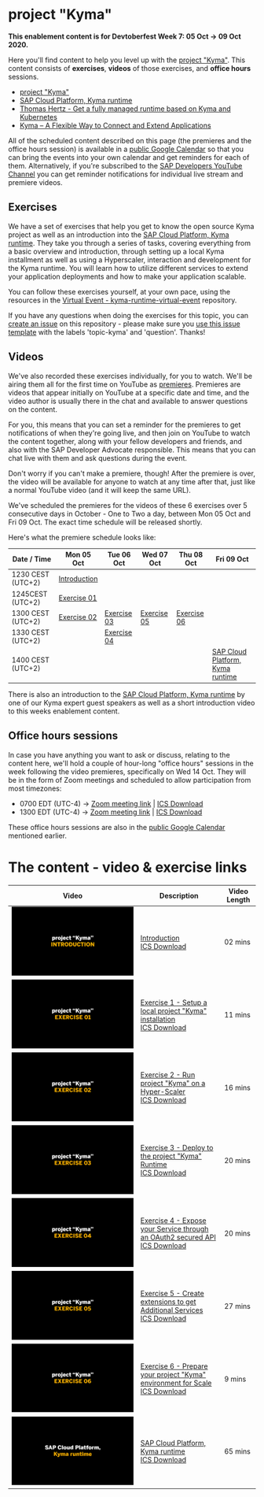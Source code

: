 # project "Kyma"

**This enablement content is for Devtoberfest Week 7: 05 Oct → 09 Oct 2020.**

Here you'll find content to help you level up with the [project "Kyma"](https://kyma-project.io). This content consists of **exercises**, **videos** of those exercises, and **office hours** sessions.

- [project "Kyma"](https://kyma-project.io)
- [SAP Cloud Platform, Kyma runtime](https://discovery-center.cloud.sap/protected/index.html#/serviceCatalog/1b320a69-c013-417c-bf55-2683299777c6)
- [Thomas Hertz - Get a fully managed runtime based on Kyma and Kubernetes](https://blogs.sap.com/2020/05/12/get-a-fully-managed-runtime-based-on-kyma-and-kubernetes/)
- [Kyma – A Flexible Way to Connect and Extend Applications](https://open.sap.com/courses/kyma1)

All of the scheduled content described on this page (the premieres and the office hours session) is available in a [public Google Calendar](https://calendar.google.com/calendar?cid=Ym1ibGJucHFkOHMwcWZoYnZnMjJqazE3OWdAZ3JvdXAuY2FsZW5kYXIuZ29vZ2xlLmNvbQ) so that you can bring the events into your own calendar and get reminders for each of them. Alternatively, if you're subscribed to the [SAP Developers YouTube Channel](https://www.youtube.com/user/sapdevs) you can get reminder notifications for individual live stream and premiere videos.

## Exercises

We have a set of exercises that help you get to know the open source Kyma project as well as an introduction into the [SAP Cloud Platform, Kyma runtime](https://discovery-center.cloud.sap/serviceCatalog/1b320a69-c013-417c-bf55-2683299777c6).
They take you through a series of tasks, covering everything from a basic overview and introduction, through setting up a local Kyma installment as well as using a Hyperscaler, interaction and development for the Kyma runtime. You will learn how to utilize different services to extend your application deployments and how to make your application scalable.

You can follow these exercises yourself, at your own pace, using the resources in the [Virtual Event - kyma-runtime-virtual-event](https://github.com/SAP-samples/kyma-runtime-virtual-event) repository.

If you have any questions when doing the exercises for this topic, you can [create an issue](https://github.com/SAP-samples/sap-devtoberfest-2020/issues/new?assignees=&labels=question&template=exercise-question.md&title=Summarize+your+question+here) on this repository - please make sure you [use this issue template](https://github.com/SAP-samples/sap-devtoberfest-2020/issues/new?assignees=&labels=question&template=exercise-question.md&title=Summarize+your+question+here) with the labels 'topic-kyma' and 'question'. Thanks!

## Videos

We've also recorded these exercises individually, for you to watch. We'll be airing them all for the first time on YouTube as [premieres](https://support.google.com/youtube/answer/9080341). Premieres are videos that appear initially on YouTube at a specific date and time, and the video author is usually there in the chat and available to answer questions on the content.

For you, this means that you can set a reminder for the premieres to get notifications of when they're going live, and then join on YouTube to watch the content together, along with your fellow developers and friends, and also with the SAP Developer Advocate responsible. This means that you can chat live with them and ask questions during the event.

Don't worry if you can't make a premiere, though! After the premiere is over, the video will be available for anyone to watch at any time after that, just like a normal YouTube video (and it will keep the same URL).

We've scheduled the premieres for the videos of these 6 exercises over 5 consecutive days in October - One to Two a day, between Mon 05 Oct and Fri 09 Oct. The exact time schedule will be released shortly.
<!--They'll be at the same time on each of those days, contained in a one-hour block starting at 1100 BST (UTC+1). Note that each exercise video is less than 30 mins in length, meaning that we can use the time between the end of the first video and the start of the second (at 1130) to continue the chat if necessary. -->

Here's what the premiere schedule looks like:

| Date / Time | Mon 05 Oct | Tue 06 Oct | Wed 07 Oct | Thu 08 Oct | Fri 09 Oct |
| - | - | - | - | - | - |
| 1230 CEST (UTC+2) | [Introduction](https://youtu.be/4tWH3Jl9Pss)
| 1245CEST (UTC+2) | [Exercise 01](https://youtu.be/dU6ICrGswUs)
| 1300 CEST (UTC+2) | [Exercise 02](https://youtu.be/223hOXBnpoc) | [Exercise 03](https://youtu.be/GnXg9pkj8CU) | [Exercise 05](https://youtu.be/0WnB3ZnSPjA) | [Exercise 06](https://youtu.be/bH2TQ2irG6g) |
| 1330 CEST (UTC+2) |  | [Exercise 04](https://youtu.be/CUYam3HicNU) |
| 1400 CEST (UTC+2) | | | | | [SAP Cloud Platform, Kyma runtime](https://youtu.be/6r8PwihJxsA) |

There is also an introduction to the [SAP Cloud Platform, Kyma runtime](https://youtu.be/6r8PwihJxsA) by one of our Kyma expert guest speakers as well as a short introduction video to this weeks enablement content.

<!-- Need links to videos as soon as online, also needs time information-->

## Office hours sessions

In case you have anything you want to ask or discuss, relating to the content here, we'll hold a couple of hour-long "office hours" sessions in the week following the video premieres, specifically on Wed 14 Oct. They will be in the form of Zoom meetings and scheduled to allow participation from most timezones:

- 0700 EDT (UTC-4) → [Zoom meeting link](https://sap-se.zoom.us/j/91350242413) | [ICS Download](https://sap-samples.github.io/sap-devtoberfest-2020/cal/kyma_office_hours1.ics)
- 1300 EDT (UTC-4) → [Zoom meeting link](https://sap-se.zoom.us/j/94055879224) | [ICS Download](https://sap-samples.github.io/sap-devtoberfest-2020/cal/kyma_office_hours2.ics)


These office hours sessions are also in the [public Google Calendar](https://calendar.google.com/calendar?cid=Ym1ibGJucHFkOHMwcWZoYnZnMjJqazE3OWdAZ3JvdXAuY2FsZW5kYXIuZ29vZ2xlLmNvbQ) mentioned earlier. 

# The content - video & exercise links

| Video | Description | Video Length |
| - | - | - |
| [![Introduction](00_Introduction.png)](https://youtu.be/4tWH3Jl9Pss) | [Introduction](https://github.com/SAP-samples)</br>[ICS Download](https://sap-samples.github.io/sap-devtoberfest-2020/cal/kyma_intro.ics) | 02 mins |
| [![Exercise 1](01_Exercise.png)](https://youtu.be/dU6ICrGswUs) | [Exercise 1 - Setup a local project "Kyma" installation](https://github.com/SAP-samples/kyma-runtime-virtual-event/tree/master/exercises/01) </br>[ICS Download](https://sap-samples.github.io/sap-devtoberfest-2020/cal/kyma_ex1.ics) | 11 mins |
| [![Exercise 2](02_Exercise.png)](https://youtu.be/223hOXBnpoc) | [Exercise 2 - Run project "Kyma" on a Hyper-Scaler](https://github.com/SAP-samples/kyma-runtime-virtual-event/tree/master/exercises/02) </br>[ICS Download](https://sap-samples.github.io/sap-devtoberfest-2020/cal/kyma_ex2.ics)| 16 mins
| [![Exercise 3](03_Exercise.png)](https://youtu.be/GnXg9pkj8CU) | [Exercise 3 - Deploy to the project "Kyma" Runtime](https://github.com/SAP-samples/kyma-runtime-virtual-event/tree/master/exercises/03) </br>[ICS Download](https://sap-samples.github.io/sap-devtoberfest-2020/cal/kyma_ex3.ics)| 20 mins |
| [![Exercise 4](04_Exercise.png)](https://youtu.be/CUYam3HicNU) | [Exercise 4 - Expose your Service through an OAuth2 secured API](https://github.com/SAP-samples/kyma-runtime-virtual-event/tree/master/exercises/04) </br>[ICS Download](https://sap-samples.github.io/sap-devtoberfest-2020/cal/kyma_ex4.ics)| 20 mins |
| [![Exercise 5](05_Exercise.png)](https://youtu.be/0WnB3ZnSPjA) | [Exercise 5 - Create extensions to get Additional Services](https://github.com/SAP-samples/kyma-runtime-virtual-event/tree/master/exercises/05) </br>[ICS Download](https://sap-samples.github.io/sap-devtoberfest-2020/cal/kyma_ex5.ics) | 27 mins |
| [![Exercise 6](06_Exercise.png)](https://youtu.be/bH2TQ2irG6g) | [Exercise 6 - Prepare your project "Kyma" environment for Scale](https://github.com/SAP-samples/kyma-runtime-virtual-event/tree/master/exercises/06) </br>[ICS Download](https://sap-samples.github.io/sap-devtoberfest-2020/cal/kyma_ex6.ics) | 9 mins |
| [![Managed Kyma](07_Kyma_Day.png)](https://youtu.be/6r8PwihJxsA) | [SAP Cloud Platform, Kyma runtime](https://youtu.be/6r8PwihJxsA) </br>[ICS Download](https://sap-samples.github.io/sap-devtoberfest-2020/cal/kyma_ex7.ics) | 65 mins |
